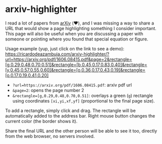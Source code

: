 # arxiv-highlighter

I read a lot of papers from [arXiv](https://arxiv.org/) (:heart:), and I was missing a way to share a URL that would show a page highlighting something I consider important. This page will also be useful when you are discussing a paper with someone or pointing where you found that special equation or figure. 

Usage example (yup, just click on the link to see a demo):    
https://ricardodeazambuja.com/arxiv-highlighter/?url=https://arxiv.org/pdf/1606.08415.pdf&page=2&rectangle=[g,0.29,0.48,0.70,0.51]&rectangle=[b,0.45,0.17,0.83,0.40]&rectangle=[y,0.45,0.57,0.55,0.60]&rectangle=[o,0.36,0.17,0.43,0.19]&rectangle=[o,0.17,0.19,0.41,0.20]

* `?url=https://arxiv.org/pdf/1606.08415.pdf`: arxiv pdf url
* `&page=2`: opens the page number 2
* `&rectangle=[g,0.29,0.48,0.70,0.51]`: overlays a green (`g`) rectangle using coordinates `[xi,yi,xf,yf]` (proportional to the final page size).

To add a rectangle, simply click and drag. The rectangle will be automatically added to the address bar. Right mouse button changes the current color (the border shows it).

Share the final URL and the other person will be able to see it too, directly from the web browser, no servers involved.
